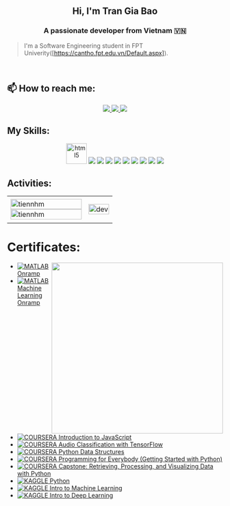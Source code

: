 
<h2 align="center">Hi, I'm Tran Gia Bao</h2>
<p align="center">
  <h3 align="center">A passionate developer from Vietnam 🇻🇳 </h3>
</p>

> I'm a Software Engineering student in FPT Univerity([https://cantho.fpt.edu.vn/Default.aspx]).

<br />

## 📫 How to reach me:

<p align="center">
  <a href="https://www.facebook.com/Tranbao1003/" alt="Facebook">
    <img src="https://img.icons8.com/fluent/48/000000/facebook-new.png" target="_blank" />
  </a> 
  <a href="https://github.com/baotr10" alt="Github">
    <img src="https://img.icons8.com/fluent/48/000000/github.png"/>
  </a> 
  <a href="mailto:trangiabao100304@gmail.com" alt="Email">
    <img src="https://img.icons8.com/fluent/48/000000/mailing.png"/>
  </a>
</p>

## My Skills:
<p align="center">
  <img src="https://img.icons8.com/color/48/html-5--v1.png" alt="html5" width="48" height="48"/> 
  <img src="https://img.icons8.com/color/48/css3.png"/>
  <img src="https://img.icons8.com/color/48/sass.png"/>
  <img src="https://img.icons8.com/color/48/react-native.png"/>
  <img src="https://img.icons8.com/color/48/nodejs.png"/>
  <img src="https://img.icons8.com/color/48/bootstrap--v1.png"/>
  <img src="https://img.icons8.com/sf-black/64/api-settings.png"/>
  <img src="https://img.icons8.com/color/48/git.png"/>
  <img src="https://img.icons8.com/fluent/48/000000/github.png"/>
  <img src="https://img.icons8.com/color/48/jira.png"/>
</p>

## Activities:

<table style="width:100%;">
  <tr>
    <td>
      <img src="https://github-readme-stats.vercel.app/api/top-langs/?username=tiennhm&bg_color=FFFFFF00&text_color=179fa3&layout=compact&hide=CSS&langs_count=10&custom_title=Top%20ngôn%20ngữ%20được%20dùng" alt="tiennhm" width="100%"/>
      <img src="https://github-readme-stats.vercel.app/api?username=tiennhm&bg_color=FFFFFF00&text_color=179fa3&show_icons=true&count_private=true&include_all_commits=true&custom_title=Hoạt%20động%20trên%20Github" alt="tiennhm" width="100%"/>
    </td>
    <td>
      <p align="center"> 
        <img src="https://cdn.dribbble.com/users/1059583/screenshots/4171367/coding-freak.gif" alt="dev" width="100%"/>
      </p>
    </td>
  </tr>
</table>

# Certificates:

<img align="right" width="400" src="https://github.githubassets.com/images/modules/profile/profile-joined-github.svg">

- [![MATLAB](https://img.shields.io/badge/-MATLAB-orange) Onramp](https://matlabacademy.mathworks.com/progress/share/certificate.html?id=c2f444b8-d6ce-4eef-9934-48d7fa7da2d1)
- [![MATLAB](https://img.shields.io/badge/-MATLAB-orange) Machine Learning Onramp](https://matlabacademy.mathworks.com/progress/share/certificate.html?id=ad7fb8de-67d7-487f-95ee-f3871a61b1e1)
- [![COURSERA](https://img.shields.io/badge/-COURSERA-green) Introduction to JavaScript](https://www.coursera.org/account/accomplishments/certificate/XFNU3UXCK5DG)
- [![COURSERA](https://img.shields.io/badge/-COURSERA-green) Audio Classification with TensorFlow](https://www.coursera.org/account/accomplishments/certificate/MBSDFCKQ9X8E)
- [![COURSERA](https://img.shields.io/badge/-COURSERA-green) Python Data Structures](https://www.coursera.org/account/accomplishments/certificate/PQMJRCLM7BCQ)
- [![COURSERA](https://img.shields.io/badge/-COURSERA-green) Programming for Everybody (Getting Started with Python)](https://www.coursera.org/account/accomplishments/certificate/V7MK7JDL96DU)
- [![COURSERA](https://img.shields.io/badge/-COURSERA-green) Capstone: Retrieving, Processing, and Visualizing Data with Python](https://www.coursera.org/account/accomplishments/certificate/DVXXD98ESKLP)
- [![KAGGLE](https://img.shields.io/badge/-KAGGLE-blue) Python](https://www.kaggle.com/learn/certification/nguyenhuynhminhtien/python)
- [![KAGGLE](https://img.shields.io/badge/-KAGGLE-blue) Intro to Machine Learning](https://www.kaggle.com/learn/certification/nguyenhuynhminhtien/intro-to-machine-learning)
- [![KAGGLE](https://img.shields.io/badge/-KAGGLE-blue) Intro to Deep Learning](https://www.kaggle.com/learn/certification/nguyenhuynhminhtien/intro-to-deep-learning)
